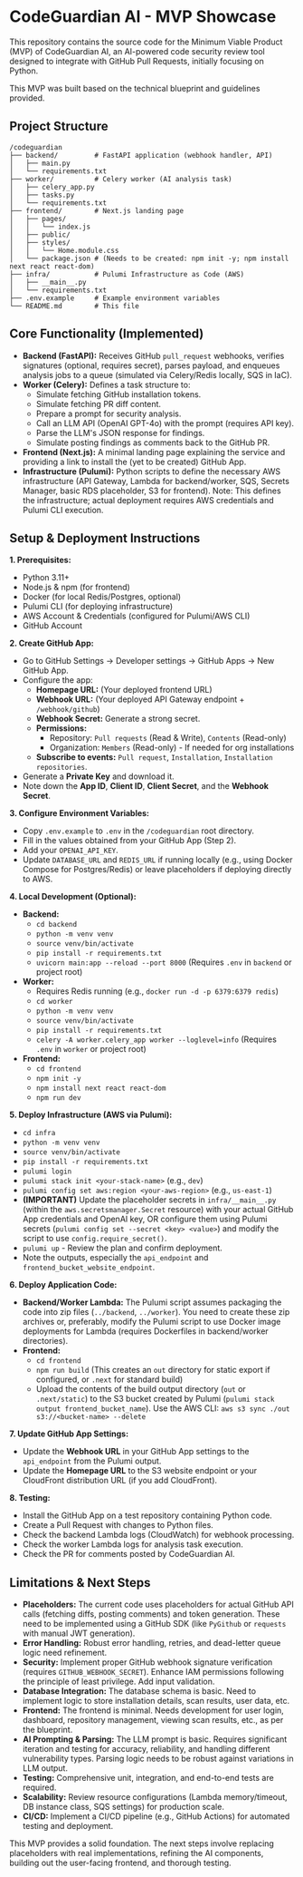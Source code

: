 # CodeGuardian AI - MVP Showcase

This repository contains the source code for the Minimum Viable Product (MVP) of CodeGuardian AI, an AI-powered code security review tool designed to integrate with GitHub Pull Requests, initially focusing on Python.

This MVP was built based on the technical blueprint and guidelines provided.

## Project Structure

```
/codeguardian
├── backend/         # FastAPI application (webhook handler, API)
│   ├── main.py
│   └── requirements.txt
├── worker/          # Celery worker (AI analysis task)
│   ├── celery_app.py
│   ├── tasks.py
│   └── requirements.txt
├── frontend/        # Next.js landing page
│   ├── pages/
│   │   └── index.js
│   ├── public/
│   ├── styles/
│   │   └── Home.module.css
│   └── package.json # (Needs to be created: npm init -y; npm install next react react-dom)
├── infra/           # Pulumi Infrastructure as Code (AWS)
│   ├── __main__.py
│   └── requirements.txt
├── .env.example     # Example environment variables
└── README.md        # This file
```

## Core Functionality (Implemented)

*   **Backend (FastAPI):** Receives GitHub `pull_request` webhooks, verifies signatures (optional, requires secret), parses payload, and enqueues analysis jobs to a queue (simulated via Celery/Redis locally, SQS in IaC).
*   **Worker (Celery):** Defines a task structure to:
    *   Simulate fetching GitHub installation tokens.
    *   Simulate fetching PR diff content.
    *   Prepare a prompt for security analysis.
    *   Call an LLM API (OpenAI GPT-4o) with the prompt (requires API key).
    *   Parse the LLM's JSON response for findings.
    *   Simulate posting findings as comments back to the GitHub PR.
*   **Frontend (Next.js):** A minimal landing page explaining the service and providing a link to install the (yet to be created) GitHub App.
*   **Infrastructure (Pulumi):** Python scripts to define the necessary AWS infrastructure (API Gateway, Lambda for backend/worker, SQS, Secrets Manager, basic RDS placeholder, S3 for frontend). Note: This defines the infrastructure; actual deployment requires AWS credentials and Pulumi CLI execution.

## Setup & Deployment Instructions

**1. Prerequisites:**

*   Python 3.11+
*   Node.js & npm (for frontend)
*   Docker (for local Redis/Postgres, optional)
*   Pulumi CLI (for deploying infrastructure)
*   AWS Account & Credentials (configured for Pulumi/AWS CLI)
*   GitHub Account

**2. Create GitHub App:**

*   Go to GitHub Settings -> Developer settings -> GitHub Apps -> New GitHub App.
*   Configure the app:
    *   **Homepage URL:** (Your deployed frontend URL)
    *   **Webhook URL:** (Your deployed API Gateway endpoint + `/webhook/github`)
    *   **Webhook Secret:** Generate a strong secret.
    *   **Permissions:**
        *   Repository: `Pull requests` (Read & Write), `Contents` (Read-only)
        *   Organization: `Members` (Read-only) - If needed for org installations
    *   **Subscribe to events:** `Pull request`, `Installation`, `Installation repositories`.
*   Generate a **Private Key** and download it.
*   Note down the **App ID**, **Client ID**, **Client Secret**, and the **Webhook Secret**.

**3. Configure Environment Variables:**

*   Copy `.env.example` to `.env` in the `/codeguardian` root directory.
*   Fill in the values obtained from your GitHub App (Step 2).
*   Add your `OPENAI_API_KEY`.
*   Update `DATABASE_URL` and `REDIS_URL` if running locally (e.g., using Docker Compose for Postgres/Redis) or leave placeholders if deploying directly to AWS.

**4. Local Development (Optional):**

*   **Backend:**
    *   `cd backend`
    *   `python -m venv venv`
    *   `source venv/bin/activate`
    *   `pip install -r requirements.txt`
    *   `uvicorn main:app --reload --port 8000` (Requires `.env` in `backend` or project root)
*   **Worker:**
    *   Requires Redis running (e.g., `docker run -d -p 6379:6379 redis`)
    *   `cd worker`
    *   `python -m venv venv`
    *   `source venv/bin/activate`
    *   `pip install -r requirements.txt`
    *   `celery -A worker.celery_app worker --loglevel=info` (Requires `.env` in `worker` or project root)
*   **Frontend:**
    *   `cd frontend`
    *   `npm init -y`
    *   `npm install next react react-dom`
    *   `npm run dev`

**5. Deploy Infrastructure (AWS via Pulumi):**

*   `cd infra`
*   `python -m venv venv`
*   `source venv/bin/activate`
*   `pip install -r requirements.txt`
*   `pulumi login`
*   `pulumi stack init <your-stack-name>` (e.g., `dev`)
*   `pulumi config set aws:region <your-aws-region>` (e.g., `us-east-1`)
*   **(IMPORTANT)** Update the placeholder secrets in `infra/__main__.py` (within the `aws.secretsmanager.Secret` resource) with your actual GitHub App credentials and OpenAI key, OR configure them using Pulumi secrets (`pulumi config set --secret <key> <value>`) and modify the script to use `config.require_secret()`.
*   `pulumi up` - Review the plan and confirm deployment.
*   Note the outputs, especially the `api_endpoint` and `frontend_bucket_website_endpoint`.

**6. Deploy Application Code:**

*   **Backend/Worker Lambda:** The Pulumi script assumes packaging the code into zip files (`../backend`, `../worker`). You need to create these zip archives or, preferably, modify the Pulumi script to use Docker image deployments for Lambda (requires Dockerfiles in backend/worker directories).
*   **Frontend:**
    *   `cd frontend`
    *   `npm run build` (This creates an `out` directory for static export if configured, or `.next` for standard build)
    *   Upload the contents of the build output directory (`out` or `.next/static`) to the S3 bucket created by Pulumi (`pulumi stack output frontend_bucket_name`). Use the AWS CLI: `aws s3 sync ./out s3://<bucket-name> --delete`

**7. Update GitHub App Settings:**

*   Update the **Webhook URL** in your GitHub App settings to the `api_endpoint` from the Pulumi output.
*   Update the **Homepage URL** to the S3 website endpoint or your CloudFront distribution URL (if you add CloudFront).

**8. Testing:**

*   Install the GitHub App on a test repository containing Python code.
*   Create a Pull Request with changes to Python files.
*   Check the backend Lambda logs (CloudWatch) for webhook processing.
*   Check the worker Lambda logs for analysis task execution.
*   Check the PR for comments posted by CodeGuardian AI.

## Limitations & Next Steps

*   **Placeholders:** The current code uses placeholders for actual GitHub API calls (fetching diffs, posting comments) and token generation. These need to be implemented using a GitHub SDK (like `PyGithub` or `requests` with manual JWT generation).
*   **Error Handling:** Robust error handling, retries, and dead-letter queue logic need refinement.
*   **Security:** Implement proper GitHub webhook signature verification (requires `GITHUB_WEBHOOK_SECRET`). Enhance IAM permissions following the principle of least privilege. Add input validation.
*   **Database Integration:** The database schema is basic. Need to implement logic to store installation details, scan results, user data, etc.
*   **Frontend:** The frontend is minimal. Needs development for user login, dashboard, repository management, viewing scan results, etc., as per the blueprint.
*   **AI Prompting & Parsing:** The LLM prompt is basic. Requires significant iteration and testing for accuracy, reliability, and handling different vulnerability types. Parsing logic needs to be robust against variations in LLM output.
*   **Testing:** Comprehensive unit, integration, and end-to-end tests are required.
*   **Scalability:** Review resource configurations (Lambda memory/timeout, DB instance class, SQS settings) for production scale.
*   **CI/CD:** Implement a CI/CD pipeline (e.g., GitHub Actions) for automated testing and deployment.

This MVP provides a solid foundation. The next steps involve replacing placeholders with real implementations, refining the AI components, building out the user-facing frontend, and thorough testing.
